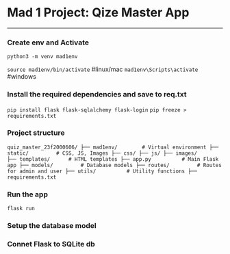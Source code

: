 # Mad 1 Project: Qize Master App
----------------------------------

### Create env and Activate
`python3 -m venv mad1env`

`source mad1env/bin/activate`  #linux/mac
`mad1env\Scripts\activate`      #windows

### Install the required dependencies and save to req.txt
`pip install flask flask-sqlalchemy flask-login`
`pip freeze > requirements.txt`

### Project structure
`
quiz_master_23f2000606/
├── mad1env/        # Virtual environment
├── static/         # CSS, JS, Images
    ├── css/
    ├── js/
    ├── images/       
├── templates/      # HTML templates
├── app.py          # Main Flask app
├── models/         # Database models
├── routes/         # Routes for admin and user
├── utils/          # Utility functions
├── requirements.txt
`

### Run the app
`flask run`

### Setup the database model

### Connet Flask to SQLite db

